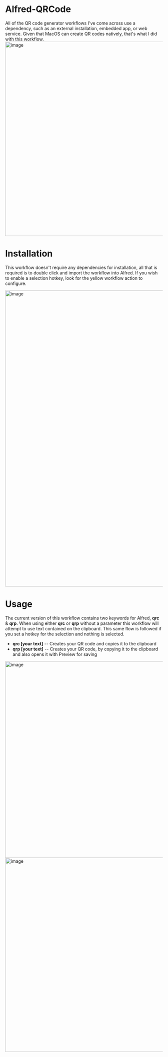 # Alfred-QRCode
All of the QR code generator workflows I've come across use a dependency, such as an external installation, embedded app, or web service. Given that MacOS can create QR codes natively, that's what I did with this workflow.
<img width="621" alt="image" src="https://user-images.githubusercontent.com/5093679/120118401-5e6aa280-c160-11eb-98eb-c3e5f83f9af6.png">

# Installation
This workflow doesn't require any dependencies for installation, all that is required is to double click and import the workflow into Alfred. If you wish to enable a selection hotkey, look for the yellow workflow action to configure.

<img width="946" alt="image" src="https://user-images.githubusercontent.com/5093679/120122979-5e779c00-c17a-11eb-9342-15fac3292d26.png">

# Usage
The current version of this workflow contains two keywords for Alfred, **qrc** & **qrp**. When using either **qrc** or **qrp** without a parameter this workflow will attempt to use text contained on the clipboard. This same flow is followed if you set a hotkey for the selection and nothing is selected.

- **qrc [your text]** -- Creates your QR code and copies it to the clipboard
- **qrp [your text]** -- Creates your QR code, by copying it to the clipboard and also opens it with Preview for saving

<img width="628" alt="image" src="https://user-images.githubusercontent.com/5093679/120118600-62e38b00-c161-11eb-8fae-834aa9007838.png">
<img width="620" alt="image" src="https://user-images.githubusercontent.com/5093679/120118730-fddc6500-c161-11eb-9e03-84c8990c15a8.png">

